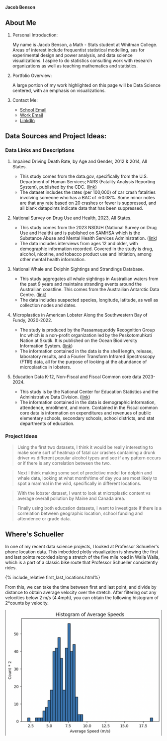 
**Jacob Benson**


## About Me 
1. Personal Introduction:

    My name is Jacob Benson, a Math - Stats student at Whitman College. Areas of interest include frequentist statistical modelling, sas for experimental design and power analysis, and data science visualizations. I aspire to do statistics consulting work with research organizations as well as teaching mathematics and statistics. 

2. Portfolio Overview:

    A large portion of my work highlighted on this page will be Data Science centered, with an emphasis on visualizations.

3. Contact Me:

   - [School Email](bensonj@whitman.edu)
   - [Work Email](jbenson2470@gmail.com)
   - [LinkdIn](www.linkedin.com/in/jacob-benson-39b3b3339)

## Data Sources and Project Ideas:

### Data Links and Descriptions

1. Impaired Driving Death Rate, by Age and Gender, 2012 & 2014, All States.
    - This study comes from the data.gov, specifically from the U.S. Department of Human Services; FARS (Fatality Analysis Reporting System), published by the CDC. ([link](https://catalog.data.gov/dataset/impaired-driving-death-rate-by-age-and-gender-2012-2014-all-states))
    - The dataset includes the rates (per 100,000) of car crash fatalities involving someone who has a BAC of =>0.08%. Some minor notes are that any rate based on 20 crashes or fewer is suppressed, and all blank datapoints indicate data that has been suppressed. 

  
2. National Survey on Drug Use and Health, 2023, All States.
    - This study comes from the 2023 NSDUH (National Survey on Drug Use and Health) and is published on SAMHSA which is the Substance Abuse and Mental Health Services Administration. ([link](https://www.samhsa.gov/data/report/2023-nsduh-detailed-tables))
    - The data includes interviews from ages 12 and older, with demographic information recorded. Covered in the study is drug, alcohol, nicotine, and tobacco product use and initiation, among other mental health information.
    
    
3. National Whale and Dolphin Sightings and Strandings Database.
    - This study aggregates all whale sightings in Austrailian waters from the past 9 years and maintains stranding events around the Austrailian coastline. This comes from the Austrailian Antarctic Data Centre. ([link](https://obis.org/dataset/0b91d8f6-a50e-44e4-b313-0df7f91f7483))
    - The data includes suspected species, longitude, latitude, as well as collection nodes and dates. 


4. Microplastics in American Lobster Along the Southwestern Bay of Fundy, 2020-2022.
    - The study is produced by the Passamaquoddy Recognition Group Inc which is a non-profit organization led by the Peskotomuhkati Nation at Skutik. It is published on the Ocean Biodiversity Information System. ([link](https://obis.org/dataset/d13d69ac-1ecf-4df0-ac3d-7c767a47abe2))
    - The information contained in the data is the shell length, release, laboratory results, and a Fourier Transform Infrared Spectroscopy (FTIR) data, all for the purpose of looking at the abundance of microplastics in lobsters. 


5. Education Data K-12, Non-Fiscal and Fiscal Common core data 2023-2024.
    - This study is by the National Center for Education Statistics and the Administrative Data Division. ([link](https://nces.ed.gov/admindata/))
    - The information contained in the data is demographic information, attendence, enrollment, and more. Contained in the Fiscal common core data is information on expenditures and revenues of public elementary schools, secondary schools, school districts, and stat departments of education.


### Project Ideas

> Using the first two datasets, I think it would be really interesting to make some sort of heatmap of fatal car crashes containing a drunk driver vs different popular alcohol types and see if any pattern occurs or if there is any correlation between the two.

> Next I think making some sort of predictive model for dolphin and whale data, looking at what month/time of day you are most likely to spot a mammal in the wild, specifically in different locations.

> With the lobster dataset, I want to look at microplastic content vs  average overall pollution by Maine and Canada area.

> Finally using both education datasets, I want to investigate if there is a correlation between geographic location, school funding and attendence or grade data. 

## Where's Schueller

In one of my recent data science projects, I looked at Professor Schueller's phone location data. This imbedded plotly visualization is showing the first and last points recorded along a stretch of the five mile road in Walla Walla, which is a part of a classic bike route that Professor Schueller consistently rides. 

{% include_relative first_last_locations.html%}

From this, we can take the time between first and last point, and divide by distance to obtain average velocity over the stretch. After filtering out any velocities below 2 m/s (4.4mph), you can obtain the following histogram of 2*counts by velocity. 



![Count Histograms](Histogram.png)

